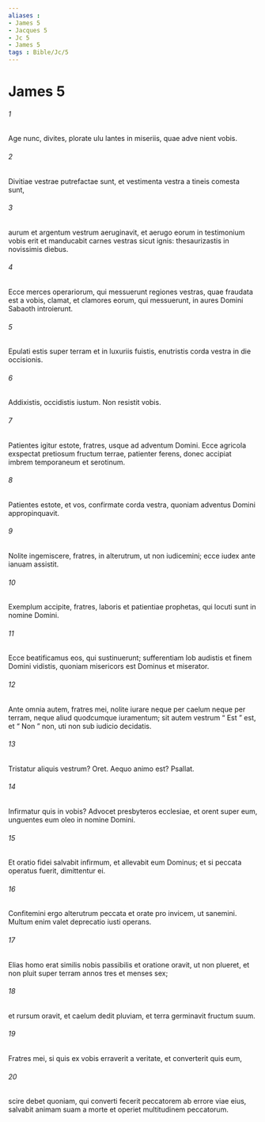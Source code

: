 ```yaml
---
aliases : 
- James 5
- Jacques 5
- Jc 5
- James 5
tags : Bible/Jc/5
---
```


# James 5

###### 1
Age nunc, divites, plorate ulu lantes in miseriis, quae adve nient vobis. 
###### 2
Divitiae vestrae putrefactae sunt, et vestimenta vestra a tineis comesta sunt, 
###### 3
aurum et argentum vestrum aeruginavit, et aerugo eorum in testimonium vobis erit et manducabit carnes vestras sicut ignis: thesaurizastis in novissimis diebus. 
###### 4
Ecce merces operariorum, qui messuerunt regiones vestras, quae fraudata est a vobis, clamat, et clamores eorum, qui messuerunt, in aures Domini Sabaoth introierunt. 
###### 5
Epulati estis super terram et in luxuriis fuistis, enutristis corda vestra in die occisionis. 
###### 6
Addixistis, occidistis iustum. Non resistit vobis.
###### 7
Patientes igitur estote, fratres, usque ad adventum Domini. Ecce agricola exspectat pretiosum fructum terrae, patienter ferens, donec accipiat imbrem temporaneum et serotinum. 
###### 8
Patientes estote, et vos, confirmate corda vestra, quoniam adventus Domini appropinquavit. 
###### 9
Nolite ingemiscere, fratres, in alterutrum, ut non iudicemini; ecce iudex ante ianuam assistit. 
###### 10
Exemplum accipite, fratres, laboris et patientiae prophetas, qui locuti sunt in nomine Domini. 
###### 11
Ecce beatificamus eos, qui sustinuerunt; sufferentiam Iob audistis et finem Domini vidistis, quoniam misericors est Dominus et miserator.
###### 12
Ante omnia autem, fratres mei, nolite iurare neque per caelum neque per terram, neque aliud quodcumque iuramentum; sit autem vestrum “ Est ” est, et “ Non ” non, uti non sub iudicio decidatis.
###### 13
Tristatur aliquis vestrum? Oret. Aequo animo est? Psallat. 
###### 14
Infirmatur quis in vobis? Advocet presbyteros ecclesiae, et orent super eum, unguentes eum oleo in nomine Domini. 
###### 15
Et oratio fidei salvabit infirmum, et allevabit eum Dominus; et si peccata operatus fuerit, dimittentur ei. 
###### 16
Confitemini ergo alterutrum peccata et orate pro invicem, ut sanemini. Multum enim valet deprecatio iusti operans. 
###### 17
Elias homo erat similis nobis passibilis et oratione oravit, ut non plueret, et non pluit super terram annos tres et menses sex; 
###### 18
et rursum oravit, et caelum dedit pluviam, et terra germinavit fructum suum. 
###### 19
Fratres mei, si quis ex vobis erraverit a veritate, et converterit quis eum, 
###### 20
scire debet quoniam, qui converti fecerit peccatorem ab errore viae eius, salvabit animam suam a morte et operiet multitudinem peccatorum.
